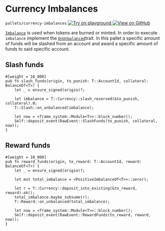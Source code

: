# Currency Imbalances

`pallets/currency-imbalances`
<a target="_blank" href="https://playground.substrate.dev/?deploy=recipes&files=%2Fhome%2Fsubstrate%2Fworkspace%2Fpallets%2Fcurrency-imbalances%2Fsrc%2Flib.rs">
	<img src="https://img.shields.io/badge/Playground-Try%20it!-brightgreen?logo=Parity%20Substrate" alt ="Try on playground"/>
</a>
<a target="_blank" href="https://github.com/substrate-developer-hub/recipes/blob/master/pallets/currency-imbalances/src/lib.rs">
	<img src="https://img.shields.io/badge/Github-View%20Code-brightgreen?logo=github" alt ="View on GitHub"/>
</a>

[`Imbalance`](https://substrate.dev/rustdocs/v3.0.0/frame_support/traits/trait.Imbalance.html)
is used when tokens are burned or minted. In order to execute `imbalance` implement the
[`OnUnbalanced`](https://substrate.dev/rustdocs/v3.0.0/frame_support/traits/trait.OnUnbalanced.html)trait.
In this pallet a specific amount of funds will be slashed from an account and award a specific
amount of funds to said specific account.

## Slash funds

```rust, ignore
#[weight = 10_000]
pub fn slash_funds(origin, to_punish: T::AccountId, collateral: BalanceOf<T>) {
    let _ = ensure_signed(origin)?;

    let imbalance = T::Currency::slash_reserved(&to_punish, collateral).0;
    T::Slash::on_unbalanced(imbalance);

    let now = <frame_system::Module<T>>::block_number();
    Self::deposit_event(RawEvent::SlashFunds(to_punish, collateral, now));
}
```

## Reward funds

```rust, ignore
#[weight = 10_000]
pub fn reward_funds(origin, to_reward: T::AccountId, reward: BalanceOf<T>) {
    let _ = ensure_signed(origin)?;

    let mut total_imbalance = <PositiveImbalanceOf<T>>::zero();

    let r = T::Currency::deposit_into_existing(&to_reward, reward).ok();
    total_imbalance.maybe_subsume(r);
    T::Reward::on_unbalanced(total_imbalance);

    let now = <frame_system::Module<T>>::block_number();
    Self::deposit_event(RawEvent::RewardFunds(to_reward, reward, now));
}
```
